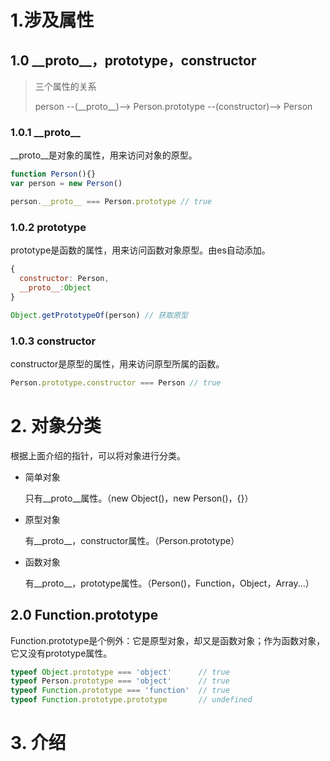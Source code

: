 
# 1.涉及属性

## 1.0 \_\_proto\_\_，prototype，constructor

> 三个属性的关系
>
> person --(\_\_proto\_\_)--> Person.prototype  --(constructor)--> Person

### 1.0.1 \_\_proto\_\_
__proto__是对象的属性，用来访问对象的原型。
```js
function Person(){}
var person = new Person()

person.__proto__ === Person.prototype // true
```

### 1.0.2 prototype
prototype是函数的属性，用来访问函数对象原型。由es自动添加。
```js
{
  constructor: Person,
  __proto__:Object
}

Object.getPrototypeOf(person) // 获取原型
```

### 1.0.3 constructor
constructor是原型的属性，用来访问原型所属的函数。
```js
Person.prototype.constructor === Person // true
```



# 2. 对象分类
根据上面介绍的指针，可以将对象进行分类。
- 简单对象

  只有__proto__属性。（new Object()，new Person()，{}）

- 原型对象

  有__proto__，constructor属性。（Person.prototype）

- 函数对象

  有__proto__，prototype属性。（Person()，Function，Object，Array...）


## 2.0 Function.prototype
Function.prototype是个例外：它是原型对象，却又是函数对象；作为函数对象，它又没有prototype属性。


```js
typeof Object.prototype === 'object'      // true
typeof Person.prototype === 'object'      // true
typeof Function.prototype === 'function'  // true
typeof Function.prototype.prototype       // undefined
```

# 3. 介绍